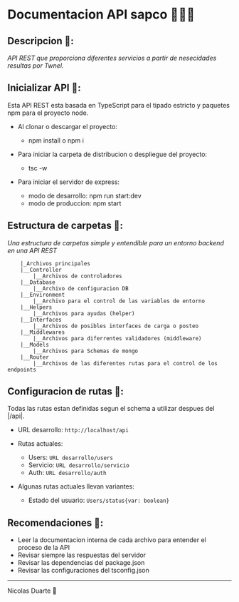  # Documentacion API sapco 🧑🏻‍💻
## Descripcion 📃:
_API REST que proporciona diferentes servicios a partir de nesecidades resultas por Twnel._

## Inicializar API 🤯:
Esta API REST esta basada en TypeScript para el tipado estricto y paquetes npm para el proyecto node.

 * Al clonar o descargar el proyecto:
    * npm install o npm i

 * Para iniciar la carpeta de distribucion o despliegue del proyecto:
    * tsc -w

 * Para iniciar el servidor de express:
    * modo de desarrollo: npm run start:dev
    * modo de produccion: npm start

## Estructura de carpetas 📂:
_Una estructura de carpetas simple y entendible para un entorno backend en una API REST_
```
    |_Archivos principales
    |__Controller
        |__Archivos de controladores
    |__Database
        |__Archivo de configuracion DB
    |__Environment
        |__Archivo para el control de las variables de entorno
    |__Helpers
        |__Archivos para ayudas (helper)
    |__Interfaces
        |__Archivos de posibles interfaces de carga o posteo
    |__Middlewares
        |__Archivos para diferrentes validadores (middleware)
    |__Models
        |__Archivos para Schemas de mongo
    |__Router
        |__Archivos de las diferentes rutas para el control de los endpoints
```
## Configuracion de rutas 📡:
Todas las rutas estan definidas segun el schema a utilizar despues del |/api|.

* URL desarrollo: 
   ```http://localhost/api```

* Rutas actuales:
    * Users: ```URL desarrollo/users```
    * Servicio: ```URL desarrollo/servicio```
    * Auth: ```URL desarrollo/auth```
* Algunas rutas actuales llevan variantes:
    * Estado del usuario: ```Users/status{var: boolean}```
## Recomendaciones 👀:
* Leer la documentacion interna de cada archivo para entender el proceso de la API
* Revisar siempre las respuestas del servidor
* Revisar las dependencias del package.json
* Revisar las configuraciones del tsconfig.json
---
Nicolas Duarte 🎉
